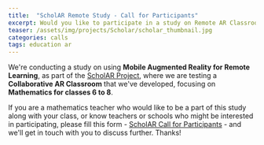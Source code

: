 ```yaml
---
title:  "ScholAR Remote Study - Call for Participants"
excerpt: Would you like to participate in a study on Remote AR Classrooms? Read this post to find out more, and get in touch!
teaser: /assets/img/projects/Scholar/scholar_thumbnail.jpg
categories: calls
tags: education ar
---
```


 We're conducting a study on using **Mobile Augmented Reality for Remote Learning**, as part of the [ScholAR Project](/projects/scholar), where we are testing a **Collaborative AR Classroom** that we've developed, focusing on **Mathematics for classes 6 to 8**. 
        
If you are a mathematics teacher who would like to be a part of this study along with your class, or know teachers or schools who might be interested in participating, please fill this form - [ScholAR Call for Participants](https://forms.gle/h5u2yWw6EVGbp11G8) - and we'll get in touch with you to discuss further. Thanks!